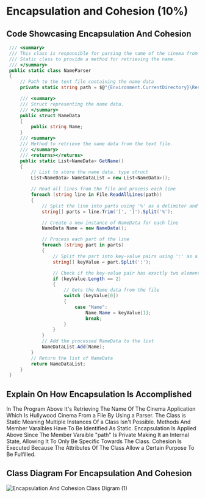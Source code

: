 # Encapsulation and Cohesion (10%)

## Code Showcasing Encapsulation And Cohesion
```cs
 /// <summary>
 /// This class is responsible for parsing the name of the cinema from a text file.
 /// Static class to provide a method for retrieving the name.
 /// </summary>
 public static class NameParser
 {
     // Path to the text file containing the name data
     private static string path = $@"{Environment.CurrentDirectory}\Resources\Name.txt";

     /// <summary>
     /// Struct representing the name data.
     /// </summary>
     public struct NameData
     {
         public string Name;
     }
     /// <summary>
     /// Method to retrieve the name data from the text file.
     /// </summary>
     /// <returns></returns>
     public static List<NameData> GetName()
     {
         // List to store the name data. type struct
         List<NameData> NameDataList = new List<NameData>();

         // Read all lines from the file and process each line
         foreach (string line in File.ReadAllLines(path))
         {
             // Split the line into parts using '%' as a delimiter and trim the brackets
             string[] parts = line.Trim('[', ']').Split('%');

             // Create a new instance of NameData for each line
             NameData Name = new NameData();

             // Process each part of the line
             foreach (string part in parts)
             {
                 // Split the part into key-value pairs using ':' as a delimiter
                 string[] keyValue = part.Split(':');

                 // Check if the key-value pair has exactly two elements
                 if (keyValue.Length == 2)
                 {
                     // Gets the Name data from the file
                     switch (keyValue[0])
                     {
                         case "Name":
                             Name.Name = keyValue[1];
                             break;
                     }
                 }
             }
             // Add the processed NameData to the list
             NameDataList.Add(Name);
         }
         // Return the list of NameData
         return NameDataList;
     }
 }
```
## Explain On How Encapsulation Is Accomplished
In The Program Above It's Retrieving The Name Of The Cinema Application Which Is Hullywood Cinema From a File By Using a Parser. The Class is Static Meaning Multiple Instances Of a Class Isn't Possible. Methods And Member Varaibles Have To Be Identified As Static. Encapsulation Is Applied Above Since The Member Varaible "path" Is Private Making It an Internal State, Allowing It To Only Be Specific Towards The Class. Cohesion Is Executed Because The Attributes Of The Class Allow a Certain Purpose To Be Fulfilled. 

## Class Diagram For Encapsulation And Cohesion
![Encapsulation And Cohesion Class Digram (1)](https://github.com/user-attachments/assets/fd1a1854-f747-43fc-8d4c-fcca8b1d5f05)
